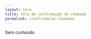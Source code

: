 ```yaml
---
layout: tela
title: Tela de confirmação de chamada
permalink: /confirmacao-chamada/
---
```


Sem conteúdo
